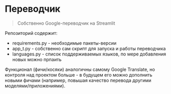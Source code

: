# Переводчик
> Собственно Google-переводчик на Streamlit

Репозиторий содержит:
- requirements.py - необходимые пакеты-версии
- app_t.py - собственно сам скрипт для запуска и работы переводчика
- languages.py - список поддерживаемых языков, по мере добавления новых можно прпаить

Функционал (фичи/косяки) аналогичны самому Google Translate, но контроля над проектом больше - в будущем его можно дополнить новыми фичами (например, повышая качество перевода другими моделями/приложениями).